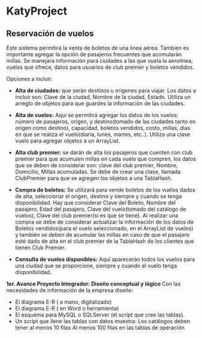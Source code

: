 # KatyProject

## Reservación de vuelos 

Este sistema permitirá la venta de boletos de una linea aérea. Tambien es importante agregar la opción de pasajeros frecuentes que acomularán millas. Se manejara información para ciudades a las que vuela la aerolinea, vuelos que ofrece, datos para usuarios de club premier y boletos vendidos.

Opciones a incluir:
- <strong>Alta de ciudades:</strong> que serán destinos u origenes para viajar. Los datos a incluir son: Clave de la ciudad, Nombre de la ciudad, Estado. Utiliza un arreglo de objetos para que guardes la información de las ciudades.

- <strong>Alta de vuelos:</strong> Aqui se permitirá agregar los datos de los vuelos: número de pasajeros, origen, y destino(tomado de las ciudades tanto en origen como destino), capacidad, boletos vendidos, costo, millas, dias en que se realiza el vuelo(diaria, lunes, martes, etc..). Utiliza una clase vuelo para agregar objetos a un ArrayList.

- <strong>Alta club premier:</strong> se darán de alta los pasajeros que cuenten con club premier para que acumulen millas en cada vuelo que compren, los datos que se deben de considerar son: clave del club premier, Nombre, Domicilio, Millas acomuladas. Se debe de crear una clase, llamada ClubPremier para que se agregen los objetos a una TablaHash.

- <strong>Compra de boletos:</strong> Se utilizará para vende boletos de los vuelos dados de alta, seleccionar el origen, destino y siempre y cuando se tenga disponibilidad. Hay que considerar Clave del Boleto, Nombre del pasajero, Edad del pasajero, Clave del vuelo(tomado del catálogo de vuelos), Clave del club premier(si es que se tiene). Al realizar una compra se debe de considerar actualizar la información de los datos de Boletos vendidos(para el vuelo seleccionado, en el ArrayList de vuelos) y también se deben de acumular las millas en caso de que el pasajero esté dado de alta en el club premier de la TablaHash de los clientes que tienen Club Premier.

- <strong>Consulta de vuelos disponibles:</strong> Aquí aparecerán todos los vuelos para una ciudad que se proporcione, siempre y cuando el vuelo tenga disponibilidad.

 <strong>1er. Avance Proyecto Integrador: Diseño conceptual y lógico </strong>
Con las necesidades de información de la empresa diseñe:

  - El diagrama E-R ( a mano, digitalizado)
  - El diagrama E-R ( en Word o herramienta)
  - El esquema para MySQL o SQLServer (el script que cree las tablas).
  - Un script que llene las tablas con datos muestra:
      Los catálogos  deben tener al menos 10 filas 
      Al menos 100 filas en las tablas de operación
